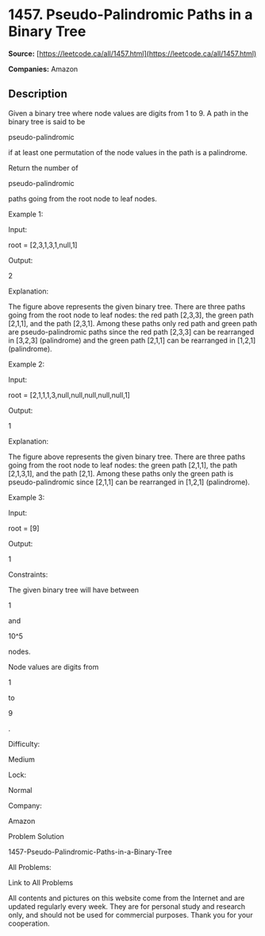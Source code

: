 # 1457. Pseudo-Palindromic Paths in a Binary Tree

**Source:** [https://leetcode.ca/all/1457.html](https://leetcode.ca/all/1457.html)

**Companies:** Amazon

## Description

Given a binary tree where node values are digits from 1 to 9. A path in the binary
            tree is said to be

pseudo-palindromic

if at least one permutation of
            the node values in the path is a palindrome.

Return the number of

pseudo-palindromic

paths going from the
                root node to leaf nodes.

Example 1:

Input:

root = [2,3,1,3,1,null,1]

Output:

2

Explanation:

The figure above represents the given binary tree. There are three paths going from the root node to leaf nodes: the red path [2,3,3], the green path [2,1,1], and the path [2,3,1]. Among these paths only red path and green path are pseudo-palindromic paths since the red path [2,3,3] can be rearranged in [3,2,3] (palindrome) and the green path [2,1,1] can be rearranged in [1,2,1] (palindrome).

Example 2:

Input:

root = [2,1,1,1,3,null,null,null,null,null,1]

Output:

1

Explanation:

The figure above represents the given binary tree. There are three paths going from the root node to leaf nodes: the green path [2,1,1], the path [2,1,3,1], and the path [2,1]. Among these paths only the green path is pseudo-palindromic since [2,1,1] can be rearranged in [1,2,1] (palindrome).

Example 3:

Input:

root = [9]

Output:

1

Constraints:

The given binary tree will have between

1

and

10^5

nodes.

Node values are digits from

1

to

9

.

Difficulty:

Medium

Lock:

Normal

Company:

Amazon

Problem Solution

1457-Pseudo-Palindromic-Paths-in-a-Binary-Tree

All Problems:

Link to All Problems

All contents and pictures on this website come from the Internet and are updated regularly every week. They are for personal study and research only, and should not be used for commercial purposes. Thank you for your cooperation.

